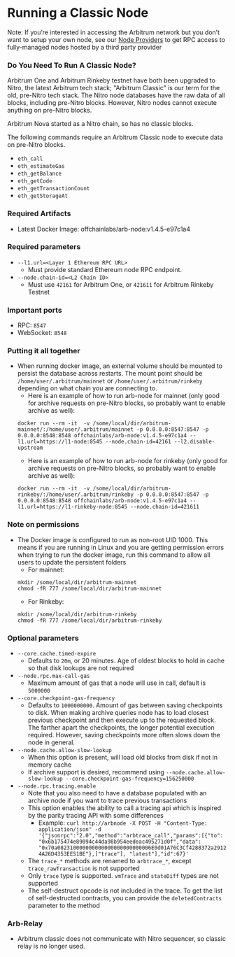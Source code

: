 # Running a Classic Node

Note: If you’re interested in accessing the Arbitrum network but you don’t want to setup your own node, see our [Node Providers](./node-providers.md) to get RPC access to fully-managed nodes hosted by a third party provider

### Do You Need To Run A Classic Node?

Arbitrum One and Arbitrum Rinkeby testnet have both been upgraded to Nitro, the latest Arbitrum tech stack; "Arbitrum Classic" is our term for the old, pre-Nitro tech stack.
The Nitro node databases have the raw data of all blocks, including pre-Nitro
blocks. However, Nitro nodes cannot execute anything on pre-Nitro blocks.

Arbitrum Nova started as a Nitro chain, so has no classic blocks.

The following commands require an Arbitrum Classic node to execute data
on pre-Nitro blocks.

- `eth_call`
- `eth_estimateGas`
- `eth_getBalance`
- `eth_getCode`
- `eth_getTransactionCount`
- `eth_getStorageAt`

### Required Artifacts

- Latest Docker Image: offchainlabs/arb-node:v1.4.5-e97c1a4

### Required parameters

- `--l1.url=<Layer 1 Ethereum RPC URL>`
  - Must provide standard Ethereum node RPC endpoint.
- `--node.chain-id=<L2 Chain ID>`
  - Must use `42161` for Arbitrum One, or `421611` for Arbitrum Rinkeby Testnet

### Important ports

- RPC: `8547`
- WebSocket: `8548`

### Putting it all together

- When running docker image, an external volume should be mounted to persist the database across restarts. The mount point should be `/home/user/.arbitrum/mainnet` or `/home/user/.arbitrum/rinkeby` depending on what chain you are connecting to.
  - Here is an example of how to run arb-node for mainnet (only good for archive requests on pre-Nitro blocks, so probably want to enable archive as well):
  ```shell
  docker run --rm -it  -v /some/local/dir/arbitrum-mainnet/:/home/user/.arbitrum/mainnet -p 0.0.0.0:8547:8547 -p 0.0.0.0:8548:8548 offchainlabs/arb-node:v1.4.5-e97c1a4 --l1.url=https://l1-node:8545 --node.chain-id=42161 --l2.disable-upstream
  ```
  - Here is an example of how to run arb-node for rinkeby (only good for archive requests on pre-Nitro blocks, so probably want to enable archive as well):
  ```shell
  docker run --rm -it  -v /some/local/dir/arbitrum-rinkeby/:/home/user/.arbitrum/rinkeby -p 0.0.0.0:8547:8547 -p 0.0.0.0:8548:8548 offchainlabs/arb-node:v1.4.5-e97c1a4 --l1.url=https://l1-rinkeby-node:8545 --node.chain-id=421611
  ```

### Note on permissions

- The Docker image is configured to run as non-root UID 1000. This means if you are running in Linux and you are getting permission errors when trying to run the docker image, run this command to allow all users to update the persistent folders
  - For mainnet:
  ```shell
  mkdir /some/local/dir/arbitrum-mainnet
  chmod -fR 777 /some/local/dir/arbitrum-mainnet
  ```
  - For Rinkeby:
  ```shell
  mkdir /some/local/dir/arbitrum-rinkeby
  chmod -fR 777 /some/local/dir/arbitrum-rinkeby
  ```

### Optional parameters

- `--core.cache.timed-expire`
  - Defaults to `20m`, or 20 minutes. Age of oldest blocks to hold in cache so that disk lookups are not required
- `--node.rpc.max-call-gas`
  - Maximum amount of gas that a node will use in call, default is `5000000`
- `--core.checkpoint-gas-frequency`
  - Defaults to `1000000000`. Amount of gas between saving checkpoints to disk. When making archive queries node has to load closest previous checkpoint and then execute up to the requested block. The farther apart the checkpoints, the longer potential execution required. However, saving checkpoints more often slows down the node in general.
- `--node.cache.allow-slow-lookup`
  - When this option is present, will load old blocks from disk if not in memory cache
  - If archive support is desired, recommend using `--node.cache.allow-slow-lookup --core.checkpoint-gas-frequency=156250000`
- `--node.rpc.tracing.enable`
  - Note that you also need to have a database populated with an archive node if you want to trace previous transactions
  - This option enables the ability to call a tracing api which is inspired by the parity tracing API with some differences
    - Example: `curl http://arbnode -X POST -H "Content-Type: application/json" -d '{"jsonrpc":"2.0","method":"arbtrace_call","params":[{"to": "0x6b175474e89094c44da98b954eedeac495271d0f","data": "0x70a082310000000000000000000000006E0d01A76C3Cf4288372a29124A26D4353EE51BE"},["trace"], "latest"],"id":67}'`
  - The `trace_*` methods are renamed to `arbtrace_*`, except `trace_rawTransaction` is not supported
  - Only `trace` type is supported. `vmTrace` and `stateDiff` types are not supported
  - The self-destruct opcode is not included in the trace. To get the list of self-destructed contracts, you can provide the `deletedContracts` parameter to the method

### Arb-Relay

- Arbitrum classic does not communicate with Nitro sequencer, so classic relay is no longer used.
